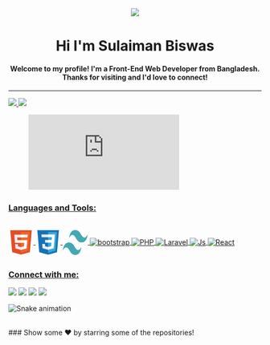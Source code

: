 <div align="center" ><img src="https://media.giphy.com/media/hvRJCLFzcasrR4ia7z/giphy.gif" width="25px"></div>
<h1 align="center" >Hi I'm Sulaiman Biswas</h1> 
<h4 align="center">Welcome to my profile! I'm a Front-End Web Developer from Bangladesh. Thanks for visiting and I'd love to connect!</h4>
<hr>
<div>
  <a href="https://github.com/sulaimanbiswas">
  <img height="180em" src="https://github-readme-stats.vercel.app/api?username=sulaimanbiswas&show_icons=true&theme=dracula&include_all_commits=true&count_private=true"/>
  <img height="180em" src="https://github-readme-stats.vercel.app/api/top-langs/?username=sulaimanbiswas&layout=compact&langs_count=7&theme=dracula"/>
    <figure><embed src="https://wakatime.com/share/@8c212965-ff46-4a88-a097-7c8a1718035a/e499dd8c-9339-4209-9caa-90044529f1cf.svg"></embed></figure>
</div>
<div style="display: inline_block"><h3 align="left">Languages and Tools:</h3><br>
    <img align="center" alt="HTML" height="50" width="50" src="https://raw.githubusercontent.com/devicons/devicon/master/icons/html5/html5-original.svg">
<img align="center" alt="CSS" height="50" width="50" src="https://raw.githubusercontent.com/devicons/devicon/master/icons/css3/css3-original.svg">
<img align="center" alt="tailwind" height="50" width="50" src="https://github.com/sulaimanbiswas/sulaimanbiswas/blob/admin/tailwind.png">
<img align="center" alt="bootstrap" height="60" width="60" src="https://img.icons8.com/color/452/bootstrap.png">
<img align="center" alt="PHP" height="50" width="50" src="https://upload.wikimedia.org/wikipedia/commons/thumb/3/31/Webysther_20160423_-_Elephpant.svg/1200px-Webysther_20160423_-_Elephpant.svg.png">
<img align="center" alt="Laravel" height="50" width="50" src="https://upload.wikimedia.org/wikipedia/commons/thumb/9/9a/Laravel.svg/220px-Laravel.svg.png">
<img align="center" alt="Js" height="50" width="50" src="https://media.bitdegree.org/storage/media/images/2018/12/node-js-interview-questions-logo-2-266x300.png">
<img align="center" alt="React" height="50" width="50" src="https://img.icons8.com/officel/144/000000/react.png">
<!--     <img align="right" alt="code" width="200" height="200"  src="https://media.giphy.com/media/KNP5EQE5n2nczSFYpD/giphy.gif"> -->

</div>
  
  ##
 
<div> 
  <h3 align="left">Connect with me:</h3>
  <a href="https://www.twitter.com/sulaimanbiswas/" target="_blank"><img src="https://img.shields.io/badge/Twitter-1DA1F2?style=for-the-badge&logo=twitter&logoColor=white" target="_blank"></a> 
  <a href="https://www.linkedin.com/in/sulaimanbiswas/" target="_blank"><img src="https://img.shields.io/badge/-LinkedIn-%230077B5?style=for-the-badge&logo=linkedin&logoColor=white" target="_blank"></a> 
  <a href="https://www.facebook.com/sulaimanbiswasbd/" target="_blank"><img src="https://img.shields.io/badge/Facebook-1877F2?style=for-the-badge&logo=facebook&logoColor=white" target="_blank"></a> 
  <a href="https://join.skype.com/invite/MXCPv0RAcLav" target="_blank"><img src="https://img.shields.io/badge/Skype-00AFF0?style=for-the-badge&logo=skype&logoColor=white" target="_blank"></a> 
  
 
  ![Snake animation](https://github.com/sulaimanbiswas/sulaimanbiswas/blob/admin/github-user-contribution.svgs)
 
</div>

<br />
### Show some ❤️ by starring some of the repositories!
